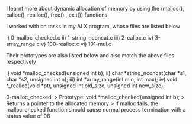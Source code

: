 I learnt more about dynamic allocation of memory
by using the (malloc(), calloc(), realloc(), free()
, exit()) functions

I worked with on tasks in my ALX program, whose files are listed below

i) 0-malloc_checked.c
ii) 1-string_nconcat.c
iii) 2-calloc.c
iv) 3-array_range.c
v) 100-realloc.c
vi) 101-mul.c

Their prototypes are also listed below and also match the above files respectively

i) void *malloc_checked(unsigned int b);
ii) char *string_nconcat(char *s1, char *s2, unsigned int n);
iii) int *array_range(int min, int max);
iv) void *_realloc(void *ptr, unsigned int old_size, unsigned int new_size);

0-malloc_checked:
	> Prototype: void *malloc_checked(unsigned int b);
	> Returns a pointer to the allocated memory
	> if malloc fails, the malloc_checked function should cause normal process
	termination with a status value of 98
